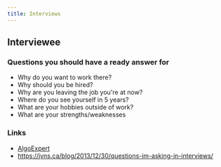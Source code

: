 ```yaml
---
title: Interviews
---
```


## Interviewee

### Questions you should have a ready answer for

* Why do you want to work there?
* Why should you be hired?
* Why are you leaving the job you're at now?
* Where do you see yourself in 5 years?
* What are your hobbies outside of work?
* What are your strengths/weaknesses

### Links

* [AlgoExpert](https://www.algoexpert.io)
* https://jvns.ca/blog/2013/12/30/questions-im-asking-in-interviews/
